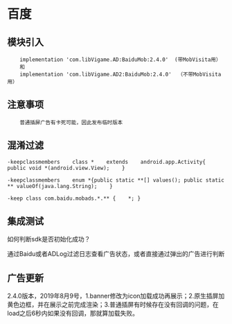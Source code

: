 # 百度

## 模块引入

```text
    implementation 'com.libVigame.AD:BaiduMob:2.4.0'  (带MobVisita用）
    和
    implementation 'com.libVigame.AD2:BaiduMob:2.4.0'  （不带MobVisita用）
```

## 注意事项

```text
    普通插屏广告有卡死可能，因此发布临时版本
```

## 混淆过滤

```text
-keepclassmembers    class *    extends    android.app.Activity{ public void *(android.view.View);    }

-keepclassmembers    enum *{public static **[] values(); public static ** valueOf(java.lang.String);    }

-keep class com.baidu.mobads.*.** {    *; }
```

## 集成测试

如何判断sdk是否初始化成功？

通过Baidu或者ADLog过滤日志查看广告状态，或者直接通过弹出的广告进行判断

## 广告更新

2.4.0版本，2019年8月9号，1.banner修改为icon加载成功再展示；2.原生插屏加黄色边框，并在展示之前完成渲染；3.普通插屏有时候存在没有回调的问题，在load之后6秒内如果没有回调，那就算加载失败。

